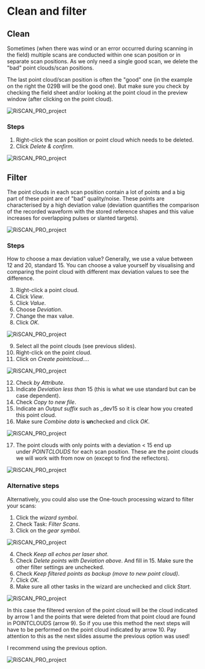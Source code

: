# Clean and filter
## Clean
Sometimes (when there was wind or an error occurred during scanning in the field) multiple scans are conducted within one scan position or in separate scan positions. As we only need a single good scan, we delete the "bad" point clouds/scan positions. 

The last point cloud/scan position is often the "good" one (in the example on the right the 029B will be the good one). But make sure you check by checking the field sheet and/or looking at the point cloud in the preview window (after clicking on the point cloud).

![RiSCAN_PRO_project](./img/03_clean_filter-0.png)

### Steps

1. Right-click the scan position or point cloud which needs to be deleted.
2. Click *Delete & confirm*.

![RiSCAN_PRO_project](./img/03_clean_filter-1.png)

## Filter

The point clouds in each scan position contain a lot of points and a big part of these point are of "bad" quality/noise. These points are characterised by a high deviation value (deviation quantifies the comparison of the recorded waveform with the stored reference shapes and this value increases for overlapping pulses or slanted targets). 

![RiSCAN_PRO_project](./img/03_clean_filter-2.png)

### Steps

How to choose a max deviation value? Generally, we use a value between 12 and 20, standard 15. You can choose a value yourself by visualising and comparing the point cloud with different max deviation values to see the difference. 

3. Right-click a point cloud.
4. Click *View*.
5. Click *Value*.
6. Choose *Deviation*.
7. Change the max value.
8. Click *OK*.

![RiSCAN_PRO_project](./img/03_clean_filter-3.png)

9. Select all the point clouds (see previous slides).
10. Right-click on the point cloud.
11. Click on *Create pointcloud...*.

![RiSCAN_PRO_project](./img/03_clean_filter-4.png)

12. Check *by Attribute*. 
13. Indicate *Deviation less than* 15 (this is what we use standard but can be case dependent).
14. Check *Copy to new file*.
15. Indicate an *Output suffix* such as _dev15 so it is clear how you created this point cloud.
16. Make sure *Combine data* is **un**checked and click *OK*. 

![RiSCAN_PRO_project](./img/03_clean_filter-5.png)

17. The point clouds with only points with a deviation < 15 end up under *POINTCLOUDS* for each scan position. These are the point clouds we will work with from now on (except to find the reflectors).

![RiSCAN_PRO_project](./img/03_clean_filter-6.png)

### Alternative steps
Alternatively, you could also use the One-touch processing wizard to filter your scans:

1. Click the *wizard symbol*.
2. Check Task: *Filter Scans*.
3. Click on the *gear symbol*.

![RiSCAN_PRO_project](./img/03_clean_filter-7.png)

4. Check *Keep all echos per laser shot*.
5. Check *Delete points with Deviation above*. And fill in 15. Make sure the other filter settings are unchecked.
6. Check *Keep filtered points as backup (move to new point cloud)*.
7. Click *OK*.
8. Make sure all other tasks in the wizard are unchecked and click *Start*.

![RiSCAN_PRO_project](./img/03_clean_filter-8.png)

In this case the filtered version of the point cloud will be the cloud indicated by arrow 1 and the points that were deleted from that point cloud are found in POINTCLOUDS (arrow 9).
So if you use this method the next steps will have to be performed on the point cloud indicated by arrow 10. Pay attention to this as the next slides assume the previous option was used!

I recommend using the previous option.

![RiSCAN_PRO_project](./img/03_clean_filter-9.png)
